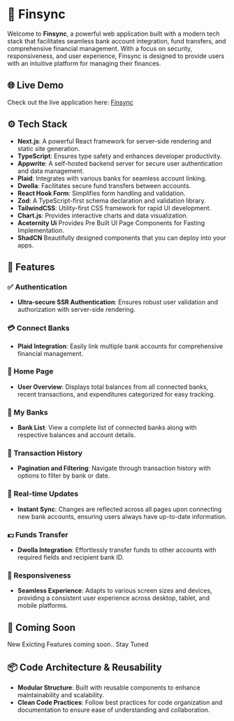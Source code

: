 # 🏦 Finsync

Welcome to **Finsync**, a powerful web application built with a modern tech stack that facilitates seamless bank account integration, fund transfers, and comprehensive financial management. With a focus on security, responsiveness, and user experience, Finsync is designed to provide users with an intuitive platform for managing their finances.

## 🌐 Live Demo

Check out the live application here: [Finsync](https://finsync-delta.vercel.app/)

## ⚙️ Tech Stack

- **Next.js**: A powerful React framework for server-side rendering and static site generation.
- **TypeScript**: Ensures type safety and enhances developer productivity.
- **Appwrite**: A self-hosted backend server for secure user authentication and data management.
- **Plaid**: Integrates with various banks for seamless account linking.
- **Dwolla**: Facilitates secure fund transfers between accounts.
- **React Hook Form**: Simplifies form handling and validation.
- **Zod**: A TypeScript-first schema declaration and validation library.
- **TailwindCSS**: Utility-first CSS framework for rapid UI development.
- **Chart.js**: Provides interactive charts and data visualization.
- **Aceternity Ui** Provides Pre Built UI Page Components for Fasting Implementation.
- **ShadCN** Beautifully designed components that you can deploy into your apps.

## 🔋 Features

### ✅ Authentication
- **Ultra-secure SSR Authentication**: Ensures robust user validation and authorization with server-side rendering.

### 💳 Connect Banks
- **Plaid Integration**: Easily link multiple bank accounts for comprehensive financial management.

### 🏡 Home Page
- **User Overview**: Displays total balances from all connected banks, recent transactions, and expenditures categorized for easy tracking.

### 🏦 My Banks
- **Bank List**: View a complete list of connected banks along with respective balances and account details.

### 📜 Transaction History
- **Pagination and Filtering**: Navigate through transaction history with options to filter by bank or date.

### 🔄 Real-time Updates
- **Instant Sync**: Changes are reflected across all pages upon connecting new bank accounts, ensuring users always have up-to-date information.

### 💵 Funds Transfer
- **Dwolla Integration**: Effortlessly transfer funds to other accounts with required fields and recipient bank ID.

### 📱 Responsiveness
- **Seamless Experience**: Adapts to various screen sizes and devices, providing a consistent user experience across desktop, tablet, and mobile platforms.

## 🚀 Coming Soon
New Exicting Features coming soon.. Stay Tuned

## 📦 Code Architecture & Reusability
- **Modular Structure**: Built with reusable components to enhance maintainability and scalability.
- **Clean Code Practices**: Follow best practices for code organization and documentation to ensure ease of understanding and collaboration.